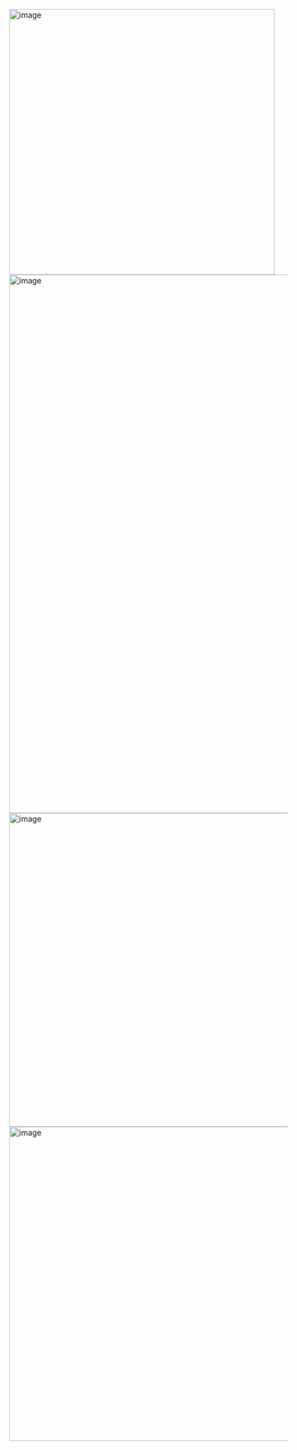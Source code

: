 <img width="480" alt="image" src="https://github.com/user-attachments/assets/532b1b7b-fbfd-47c5-b3a3-6128990a4f48" />

<img width="973" alt="image" src="https://github.com/user-attachments/assets/8d046f25-5d58-4669-86d7-9675c90822b5" />

<img width="567" alt="image" src="https://github.com/user-attachments/assets/a9bd4a8b-54ce-4613-8f54-d42016b42710" />

<img width="568" alt="image" src="https://github.com/user-attachments/assets/029bdc10-331b-4d27-b10d-5ce4eae852ba" />


